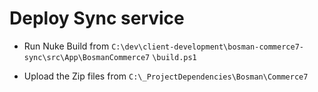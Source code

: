# Deploy Sync service


- Run Nuke Build from `C:\dev\client-development\bosman-commerce7-sync\src\App\BosmanCommerce7`
  `\build.ps1` 

- Upload the Zip files from `C:\_ProjectDependencies\Bosman\Commerce7`



